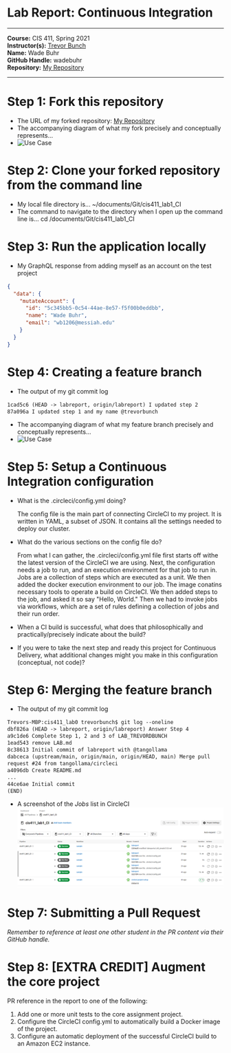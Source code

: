 # Lab Report: Continuous Integration
___
**Course:** CIS 411, Spring 2021  
**Instructor(s):** [Trevor Bunch](https://github.com/trevordbunch)  
**Name:** Wade Buhr  
**GitHub Handle:** wadebuhr  
**Repository:** [My Repository](https://github.com/wadebuhr/cis411_lab1_CI) 
___

# Step 1: Fork this repository
- The URL of my forked repository: [My Repository](https://github.com/wadebuhr/cis411_lab1_CI)
- The accompanying diagram of what my fork precisely and conceptually represents...
- ![Use Case](https://docs.google.com/drawings/d/e/2PACX-1vT1UQ2wunBIljyJ-u3DXaBvLQG3M-n3UwWUI-3tAJL_e756hUoP87uJDNseFzNoIPLKd_vJb3WvFrc-/pub?w=960&h=720)

# Step 2: Clone your forked repository from the command line  
- My local file directory is... ~/documents/Git/cis411_lab1_CI
- The command to navigate to the directory when I open up the command line is... cd /documents/Git/cis411_lab1_CI

# Step 3: Run the application locally
- My GraphQL response from adding myself as an account on the test project
``` json
{
  "data": {
    "mutateAccount": {
      "id": "5c345bb5-0c54-44ae-8e57-f5f00b0eddbb",
      "name": "Wade Buhr",
      "email": "wb1206@messiah.edu"
    }
  }
}
```

# Step 4: Creating a feature branch
- The output of my git commit log
```
1cad5c6 (HEAD -> labreport, origin/labreport) I updated step 2
87a096a I updated step 1 and my name @trevorbunch

```
- The accompanying diagram of what my feature branch precisely and conceptually represents...
- ![Use Case](https://docs.google.com/drawings/d/e/2PACX-1vQy-mtPkgqkwyefgdCWCPIH7cjR1aQOubEyIlNbVxO5Lh1o9C42HJipZqaEuQNrhMiswT0qhr9tjfaT/pub?w=960&h=720)

# Step 5: Setup a Continuous Integration configuration
- What is the .circleci/config.yml doing?  
  
  The config file is the main part of connecting CircleCI to my project. It is written in YAML, a subset of JSON. It contains all the settings needed to deploy our cluster.


- What do the various sections on the config file do?  
  
  From what I can gather, the .circleci/config.yml file first starts off withe the latest version of the CircleCI we are using. Next, the configuration needs a job to run, and an execution environment for that job to run in. Jobs are a collection of steps which are executed as a unit. We then added the docker execution environment to our job. The image conatins necessary tools to operate a build on CircleCI. We then added steps to the job, and asked it so say "Hello, World." Then we had to invoke jobs via workflows, which are a set of rules defining a collection of jobs and their run order.
   

- When a CI build is successful, what does that philosophically and practically/precisely indicate about the build?  
   
   

- If you were to take the next step and ready this project for Continuous Delivery, what additional changes might you make in this configuration (conceptual, not code)?  
   

# Step 6: Merging the feature branch
* The output of my git commit log
```
Trevors-MBP:cis411_lab0 trevorbunch$ git log --oneline
dbf826a (HEAD -> labreport, origin/labreport) Answer Step 4
a9c1de6 Complete Step 1, 2 and 3 of LAB_TREVORDBUNCH
1ead543 remove LAB.md
8c38613 Initial commit of labreport with @tangollama
dabceca (upstream/main, origin/main, origin/HEAD, main) Merge pull request #24 from tangollama/circleci
a4096db Create README.md
...
44ce6ae Initial commit
(END)
```

* A screenshot of the _Jobs_ list in CircleCI
![CircleCI Success](../assets/circleci_success.png)

# Step 7: Submitting a Pull Request
_Remember to reference at least one other student in the PR content via their GitHub handle._



# Step 8: [EXTRA CREDIT] Augment the core project
PR reference in the report to one of the following:
1. Add one or more unit tests to the core assignment project. 
2. Configure the CircleCI config.yml to automatically build a Docker image of the project.
3. Configure an automatic deployment of the successful CircleCI build to an Amazon EC2 instance.

